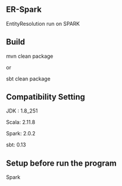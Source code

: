 ER-Spark
---

EntityResolution run on SPARK

## Build
mvn clean package

or 

sbt clean package

## Compatibility Setting

JDK : 1.8_251

Scala: 2.11.8

Spark: 2.0.2

sbt: 0.13

## Setup before run the program

Spark